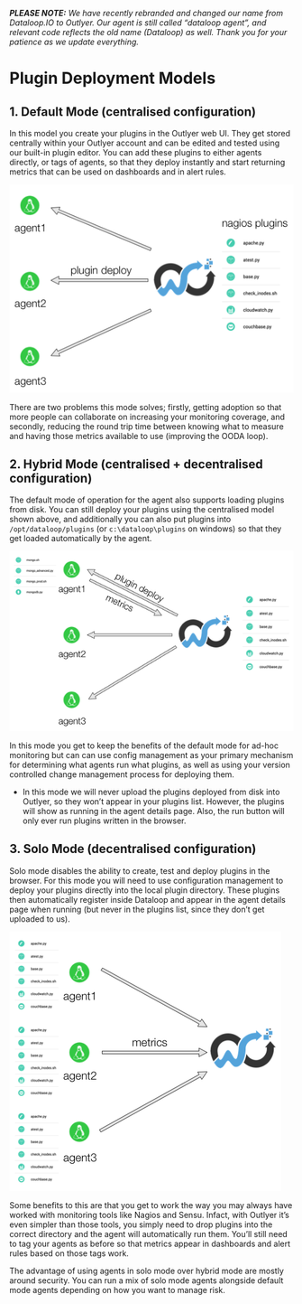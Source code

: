 _**PLEASE NOTE:** We have recently rebranded and changed our name from Dataloop.IO to Outlyer. Our agent is still called “dataloop agent”, and relevant code reflects the old name (Dataloop) as well. Thank you for your patience as we update everything._

# Plugin Deployment Models

## 1. Default  Mode (centralised configuration)

 

In this model you create your plugins in the Outlyer web UI. They get stored centrally within your Outlyer account and can be edited and tested using our built-in plugin editor. You can add these plugins to either agents directly, or tags of agents, so that they deploy instantly and start returning metrics that can be used on dashboards and in alert rules.

![nagios plugins](../img/nagios_plugins.png)

There are two problems this mode solves; firstly, getting adoption so that more people can collaborate on increasing your monitoring coverage, and secondly, reducing the round trip time between knowing what to measure and having those metrics available to use (improving the OODA loop).

 

## 2. Hybrid  Mode (centralised + decentralised configuration)

 

The default mode of operation for the agent also supports loading plugins from disk. You can still deploy your plugins using the centralised model shown above, and additionally you can also put plugins into `/opt/dataloop/plugins` (or `c:\dataloop\plugins` on windows) so that they get loaded automatically by the agent.

![nagios hybrid mode](../img/nagios_plugins_hybrid.png)

In this mode you get to keep the benefits of the default mode for ad-hoc monitoring but can can use config management as your primary mechanism for determining what agents run what plugins, as well as using your version controlled change management process for deploying them.

 

* In this mode we will never upload the plugins deployed from disk into Outlyer, so they won’t appear in your plugins list. However, the plugins will show as running in the agent details page. Also, the run button will only ever run plugins written in the browser.

 

## 3. Solo Mode  (decentralised configuration)

 

Solo mode disables the ability to create, test and deploy plugins in the browser. For this mode you will need to use configuration management to deploy your plugins directly into the local plugin directory. These plugins then automatically register inside Dataloop and appear in the agent details page when running (but never in the plugins list, since they don’t get uploaded to us).

![nagios plugins solo](../img/nagios_plugins_solo.png)

Some benefits to this are that you get to work the way you may always have worked with monitoring tools like Nagios and Sensu. Infact, with Outlyer   it’s even simpler than those tools, you simply need to drop plugins into the correct directory and the agent will automatically run them. You’ll still need to tag your agents as before so that metrics appear in dashboards and alert rules based on those tags work.

 

The advantage of using agents in solo mode over hybrid mode are mostly around security. You can run a mix of solo mode agents alongside default mode agents depending on how you want to manage risk.
